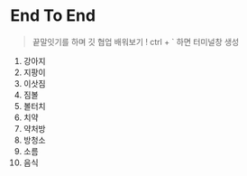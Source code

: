 # End To End
> 끝말잇기를 하며 깃 협업 배워보기 ! 
> ctrl + ` 하면 터미널창 생성

1. 강아지
2. 지팡이
3. 이삿짐
4. 짐볼
5. 볼터치
6. 치약
7. 약처방
8. 방청소
9. 소름
10. 음식